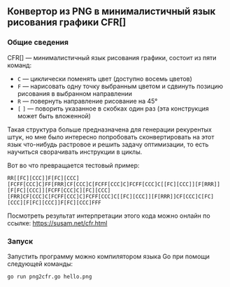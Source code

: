 ## Конвертор из PNG в минималистичный язык рисования графики CFR[]
### Общие сведения

CFR[] — минималистичный язык рисования графики, состоит из пяти команд:
- `C` — циклически поменять цвет (доступно восемь цветов)
- `F` — нарисовать одну точку выбранным цветом и сдвинуть позицию рисования в выбранном направлении
- `R` — повернуть направление рисование на 45°
- `[` `]` — поворить указанное в скобках один раз (эта конструкция может быть вложенной)

Такая структура больше предназначена для генерации рекурентых штук, но мне было интересно попробовать сконвертировать на
этот язык что-нибудь растровое и решить задачу оптимизации, то есть научиться сворачивать инструкции в циклы.

Вот во что превращается тестовый пример:

`RR[[FC][CCC]]F[FC][CCC][FCFF[CCC]C]FF[FRR]CF[CCC]C[FCFF[CCC]C]FCFF[CCC]C[[FC][CCC]][F[RRR]][F[FC][CCC]][FCFF[CCC]C][FC][CCC][FRR]CF[CCC]C[FCFF[CCC]C]FCFF[CCC]C[[FC][CCC]][F[RRR]]CF[CCC]C[FC][CCC][F[FC][CCC]]F[FC][CCC]FFF`

Посмотреть результат интерпретации этого кода можно онлайн по ссылке: https://susam.net/cfr.html

### Запуск

Запустить программу можно компилятором языка Go при помощи следующей команды:

`go run png2cfr.go hello.png`
